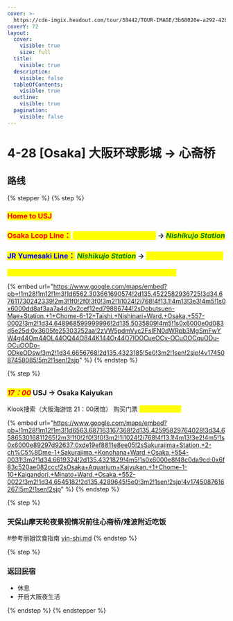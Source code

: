 ```yaml
---
cover: >-
  https://cdn-imgix.headout.com/tour/38442/TOUR-IMAGE/3b68020e-a292-42be-87d9-2d7d12c3fe43-19647-osaka-universal-studios-japan-no-limit--countdown-2023-party-pass-06.jpg
coverY: 72
layout:
  cover:
    visible: true
    size: full
  title:
    visible: true
  description:
    visible: false
  tableOfContents:
    visible: true
  outline:
    visible: true
  pagination:
    visible: false
---
```


# 4-28 \[Osaka] 大阪环球影城 → 心斋桥

## 路线

{% stepper %}
{% step %}
### <mark style="color:red;">Home to USJ</mark>

### <mark style="color:red;">Osaka Lcop Line：</mark> _<mark style="color:yellow;">Dobutsuen-Mae Station</mark>_ → _<mark style="color:green;">Nishikujo Station</mark>_

### <mark style="color:blue;">JR Yumesaki Line：</mark> _<mark style="color:green;">Nishikujo Station</mark>_ → _<mark style="color:yellow;">Universal-City Station</mark>_

_<mark style="color:yellow;">Notion: 入园立马在USJ APP绑定身份码预约马里奥园区门票。</mark>_

{% embed url="https://www.google.com/maps/embed?pb=!1m28!1m12!1m3!1d6562.303661690574!2d135.4522582936725!3d34.67611730242339!2m3!1f0!2f0!3f0!3m2!1i1024!2i768!4f13.1!4m13!3e3!4m5!1s0x6000dd8af3aa7a4d:0x2cef12ed79886744!2sDobutsuen-Mae+Station,+1+Chome-6-12+Taishi,+Nishinari+Ward,+Osaka,+557-0002!3m2!1d34.648968599999996!2d135.5035809!4m5!1s0x6000e0d083d5e25d:0x3605fe25303252aa!2zVW5pdmVyc2FsIFN0dWRpb3MgSmFwYW4g44Om44OL44OQ44O844K144Or44O7IOOCueOCv-OCuOOCquODu-OCuOODo-ODkeODsw!3m2!1d34.6656768!2d135.4323185!5e0!3m2!1sen!2sjp!4v1745087458085!5m2!1sen!2sjp" %}
{% endstep %}

{% step %}
### _<mark style="color:red;">17：00</mark>_ USJ → Osaka Kaiyukan

Klook搜索（大阪海游馆 21：00闭馆） 购买门票 _<mark style="color:yellow;">成人票139RMB</mark>_

{% embed url="https://www.google.com/maps/embed?pb=!1m28!1m12!1m3!1d6563.687163167368!2d135.42595829764028!3d34.658653016811265!2m3!1f0!2f0!3f0!3m2!1i1024!2i768!4f13.1!4m13!3e2!4m5!1s0x6000e89297d92637:0xde19ef8811e8ee05!2sSakurajima+Station,+2-ch%C5%8Dme-1+Sakurajima,+Konohana+Ward,+Osaka,+554-0031!3m2!1d34.6619324!2d135.4321829!4m5!1s0x6000e8f48c0da9cd:0x6f83c520ae082ccc!2sOsaka+Aquarium+Kaiyukan,+1+Chome-1-10+Kaigandori,+Minato+Ward,+Osaka,+552-0022!3m2!1d34.6545182!2d135.4289645!5e0!3m2!1sen!2sjp!4v1745087616267!5m2!1sen!2sjp" %}
{% endstep %}

{% step %}
### 天保山摩天轮夜景视情况前往心斋桥/难波附近吃饭

\#参考丽姐饮食指南 [yin-shi.md](../ji-hua/yin-shi.md "mention")
{% endstep %}

{% step %}
### 返回民宿

* 休息
* 开启大阪夜生活


{% endstep %}
{% endstepper %}

